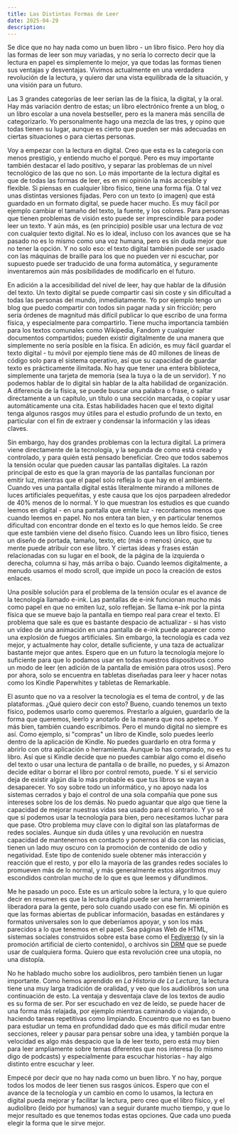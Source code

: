 ```yaml
---
title: Las Distintas Formas de Leer
date: 2025-04-29
description: 
---
```


<!-- Física, digital, audio

Fisical


Digital
    Accesibilidad - 
        digital permite cambio el tamaño, font y color de texto
        lectura de pantalla de cualquier texto - advances
        máquina de braile
        prácticamente gratis para crear copiar, disponible en todo el mundo para todos
        fácil de guardar y transbordar
        especialmente web, menos en sistemas cerrados. Problemas de control y fiabilidad de esos.
        traducciones automáticas (no ideal, pero mucho que nada)

    Buscar información - ctrl+f, y organizar información. Útil para estudiando algo de una manera profunda

    Problemas con pantallas tradicionales (que emitan luz), eye strain (menos blinking), menos información entra, más difíil recordar donde está algo en el texto (especialmente con scroll, no hay los lugares fijos en las dos páginas (o columnas) para asociar, diseños de los libros etc). Encuentro lo mismo con música a veces. Pantallas de e-ink

    Posibilidad de distracción en dispositivos utilizados para otras cosas (móviles, tabletas).

    Útil para texto más actual - eg wikipedia, los otros enciclopedias no pueden competir, y también redes sociales, blogs, etc. Fácildad de todos de publicar, bueno (mayormente). Algorítimos y negatividad.


Audio
    Escuchar tiene una velocidad de 1/2-2/3 de leer

    Se puede hacer más fácilmente mientras haciendo otras cosas, como caminando, viajando, cocinando o limpiando. De esta manera va a ser leyendo de una forma más ligera, más general, pero sirve para eso

    En mi opinión mejor para historias, también podcasts.


Un futuro en que todo el texto está disponible en la manera más accesible y flexible, en que e-inky está libre de control. Pero puede control el libro físico y el audiolibros para los que los quieren, ya que todos tienen sus ventajas. Elección sobre todo -->

Se dice que no hay nada como un buen libro - un libro físico. Pero hoy día las formas de leer son muy variadas, y no sería lo correcto decir que la lectura en papel es simplemente lo mejor, ya que todas las formas tienen sus ventajas y desventajas. Vivimos actualmente en una verdadera revolución de la lectura, y quiero dar una vista equilibrada de la situación, y una visión para un futuro.

Las 3 grandes categorías de leer serían las de la física, la digital, y la oral. Hay más variación dentro de estas; un libro electrónico frente a un blog, o un libro escolar a una novela bestseller, pero es la manera más sencilla de categorizarlo. Yo personalmente hago una mezcla de las tres, y opino que todas tienen su lugar, aunque es cierto que pueden ser más adecuadas en ciertas situaciones o para ciertas personas.

Voy a empezar con la lectura en digital. Creo que esta es la categoría con menos prestigio, y entiendo mucho el porqué. Pero es muy importante también destacar el lado positivo, y separar las problemas de un nivel tecnológico de las que no son. Lo más importante de la lectura digital es que de todas las formas de leer, es en mi opinión la más accesible y flexible. Si piensas en cualquier libro físico, tiene una forma fija. O tal vez unas distintas versiones fijadas. Pero con un texto (o imagen) que está guardado en un formato digital, se puede hacer mucho. Es muy fácil por ejemplo cambiar el tamaño del texto, la fuente, y los colores. Para personas que tienen problemas de visión esto puede ser imprescindible para poder leer un texto. Y aún más, es (en principio) posible usar una lectura de voz con cualquier texto digital. No es lo ideal, incluso con los avances que se ha pasado no es lo mismo como una voz humana, pero es sin duda mejor que no tener la opción. Y no solo eso: el texto digital también puede ser usado con las máquinas de braille para los que no pueden ver ni escuchar, por supuesto puede ser traducido de una forma automática, y seguramente inventaremos aún más posibilidades de modificarlo en el futuro.

En adición a la accesibilidad del nivel de leer, hay que hablar de la difusión del texto. Un texto digital se puede compartir casi sin coste y sin dificultad a todas las personas del mundo, inmediatamente. Yo por ejemplo tengo un blog que puedo compartir con todos sin pagar nada y sin fricción; pero sería órdenes de magnitud más difícil publicar lo que escribo de una forma física, y especialmente para compartirlo. Tiene mucha importancia también para los textos comunales como Wikipedia, Fandom y cualquier documentos compartidos; pueden existir digitalmente de una manera que simplemente no sería posible en la física. En adición, es muy fácil guardar el texto digital - tu móvil por ejemplo tiene más de 40 millones de líneas de código solo para el sistema operativo, así que su capacidad de guardar texto es prácticamente ilimitada. No hay que tener una entera biblioteca, simplemente una tarjeta de memoria (sea la tuya o la de un servidor). Y no podemos hablar de lo digital sin hablar de la alta habilidad de organización. A diferencia de la física, se puede buscar una palabra o frase, o saltar directamente a un capítulo, un título o una sección marcada, o copiar y usar automáticamente una cita. Estas habilidades hacen que el texto digital tenga algunos rasgos muy útiles para el estudio profundo de un texto, en particular con el fin de extraer y condensar la información y las ideas claves.

Sin embargo, hay dos grandes problemas con la lectura digital. La primera viene directamente de la tecnología, y la segunda de como está creado y controlado, y para quién está pensado beneficiar. Creo que todos sabemos la tensión ocular que pueden causar las pantallas digitales. La razón principal de esto es que la gran mayoría de las pantallas funcionan por emitir luz, mientras que el papel solo refleja lo que hay en el ambiente. Cuando ves una pantalla digital estás literalmente mirando a millones de luces artificiales pequeñitas, y este causa que los ojos parpadeen alrededor de 40% menos de lo normal. Y lo que muestran los estudios es que cuando leemos en digital - en una pantalla que emite luz - recordamos menos que cuando leemos en papel. No nos entera tan bien, y en particular tenemos dificultad con encontrar donde en el texto es lo que hemos leído. Se cree que este también viene del diseño físico. Cuando lees un libro físico, tienes un diseño de portada, tamaño, texto, etc (más o menos) único, que tu mente puede atribuir con ese libro. Y ciertas ideas y frases están relacionadas con su lugar en el book, de la página  de la izquierda o derecha, columna si hay, más arriba o bajo. Cuando leemos digitalmente, a menudo usamos el modo scroll, que impide un poco la creación de estos enlaces.

Una posible solución para el problema de la tensión ocular es el avance de la tecnología llamado e-ink. Las pantallas de e-ink funcionan mucho más como papel en que no emiten luz, solo reflejan. Se llama e-ink por la pinta física que se mueve bajo la pantalla en tiempo real para crear el texto. El problema que sale es que es bastante despacio de actualizar - si has visto un vídeo de una animación en una pantalla de e-ink puede aparecer como una explosión de fuegos artificiales. Sin embargo, la tecnología es cada vez mejor, y actualmente hay color, detalle suficiente, y una taza de actualizar bastante mejor que antes. Espero que en un futuro la tecnología mejore lo suficiente para que lo podamos usar en todas nuestros dispositivos como un modo de leer (en adición de la pantalla de emisión para otros usos). Pero por ahora, solo se encuentra en tabletas diseñadas para leer y hacer notas como los Kindle Paperwhites y tabletas de Remarkable.

El asunto que no va a resolver la tecnología es el tema de control, y de las plataformas. ¿Qué quiero decir con esto? Bueno, cuando tenemos un texto físico, podemos usarlo como queremos. Prestarlo a alguien, guardarlo de la forma que queremos, leerlo y anotarlo de la manera que nos apetece. Y más bien, también cuando escribimos. Pero el mundo digital no siempre es así. Como ejemplo, si "compras" un libro de Kindle, solo puedes leerlo dentro de la aplicación de Kindle. No puedes guardarlo en otra forma y abrirlo con otra aplicación o herramienta. Aunque lo has comprado, no es tu libro. Así que si Kindle decide que no puedes cambiar algo como el diseño del texto o usar una lectura de pantalla o de braille, no puedes, y si Amazon decide editar o borrar el libro por control remoto, puede. Y si el servicio deja de existir algún día lo más probable es que tus libros se vayan a desaparecer. Yo soy sobre todo un informático, y no apoyo nada los sistemas cerrados y bajo el control de una sola compañía que pone sus intereses sobre los de los demás. No puedo aguantar que algo que tiene la capacidad de mejorar nuestras vidas sea usado para el contrario. Y yo sé que sí podemos usar la tecnología para bien, pero necesitamos luchar para que pase. Otro problema muy clave con lo digital son las plataformas de redes sociales. Aunque sin duda útiles y una revolución en nuestra capacidad de mantenernos en contacto y ponernos al día con las noticias, tienen un lado muy oscuro con la promoción de contenido de odio y negatividad. Este tipo de contenido suele obtener más interacción y reacción que el resto, y por ello la mayoría de las grandes redes sociales lo promueven más de lo normal, y más generalmente estos algoritmos muy escondidos controlan mucho de lo que es que leemos y difundimos.

Me he pasado un poco. Este es un artículo sobre la lectura, y lo que quiero decir en resumen es que la lectura digital puede ser una herramienta liberadora para la gente, pero solo cuando usado con ese fin. Mi opinión es que las formas abiertas de publicar información, basadas en estándares y formatos universales son lo que deberíamos apoyar, y son los más parecidos a lo que tenemos en el papel. Sea páginas Web de HTML, sistemas sociales construidos sobre esta base como el [Fediverso](https://es.wikipedia.org/wiki/Fediverso) (y sin la promoción artificial de cierto contenido), o archivos sin [DRM](https://es.wikipedia.org/wiki/Gesti%C3%B3n_de_derechos_digitales) que se puede usar de cualquiera forma. Quiero que esta revolución cree una utopía, no una distopía.

No he hablado mucho sobre los audiolibros, pero también tienen un lugar importante. Como hemos aprendido en *La Historia de La Lectura*, la lectura tiene una muy larga tradición de oralidad, y veo que los audiolibros son una continuación de esto. La ventaja y desventaja clave de los textos de audio es su forma de ser. Por ser escuchado en vez de leído, se puede hacer de una forma más relajada, por ejemplo mientras caminando o viajando, o haciendo tareas repetitivas como limpiando. Encuentro que no es tan bueno para estudiar un tema en profundidad dado que es más difícil mudar entre secciones, releer y pausar para pensar sobre una idea, y también porque la velocidad es algo más despacio que la de leer texto, pero está muy bien para leer ampliamente sobre temas diferentes que nos interesa (lo mismo digo de podcasts) y especialmente para escuchar historias - hay algo distinto entre escuchar y leer.

Empecé por decir que no hay nada como un buen libro. Y no hay, porque todos los modos de leer tienen sus rasgos únicos. Espero que con el avance de la tecnología y un cambio en como lo usamos, la lectura en digital pueda mejorar y facilitar la lectura, pero creo que el libro físico, y el audiolibro (leído por humanos) van a seguir durante mucho tiempo, y que lo mejor resultado es que tenemos todas estas opciones. Que cada uno pueda elegir la forma que le sirve mejor.